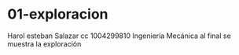 # 01-exploracion
Harol esteban Salazar
cc 1004299810
Ingeniería Mecánica
al final se muestra la exploración
